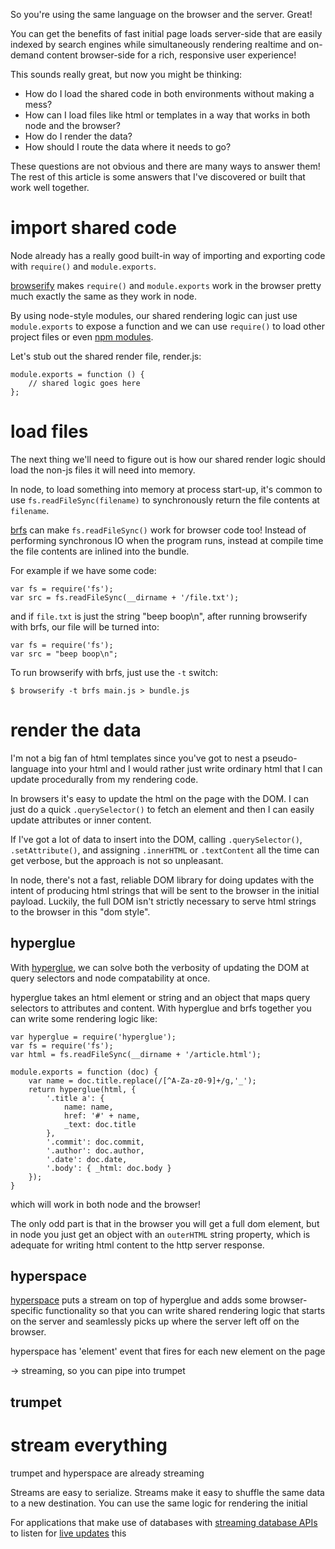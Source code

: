 So you're using the same language on the browser and the server. Great!

You can get the benefits of fast initial page loads server-side that are easily
indexed by search engines while simultaneously rendering realtime and on-demand
content browser-side for a rich, responsive user experience!

This sounds really great, but now you might be thinking:

* How do I load the shared code in both environments without making a mess?
* How can I load files like html or templates in a way that works in both node
and the browser?
* How do I render the data?
* How should I route the data where it needs to go?

These questions are not obvious and there are many ways to answer them!
The rest of this article is some answers that I've discovered or built that work
well together.

# import shared code

Node already has a really good built-in way of importing and exporting code with
`require()` and `module.exports`.

[browserify](http://browserify.org) makes `require()` and `module.exports` work
in the browser pretty much exactly the same as they work in node.

By using node-style modules, our shared rendering logic can just use
`module.exports` to expose a function and we can use `require()` to load other
project files or even [npm modules](https://npmjs.org).

Let's stub out the shared render file, render.js:

```
module.exports = function () {
    // shared logic goes here
};
```

# load files

The next thing we'll need to figure out is how our shared render logic should
load the non-js files it will need into memory.

In node, to load something into memory at process start-up, it's common to use
`fs.readFileSync(filename)` to synchronously return the file contents at
`filename`.

[brfs](https://github.com/substack/brfs) can make `fs.readFileSync()` work for
browser code too! Instead of performing synchronous IO when the program runs,
instead at compile time the file contents are inlined into the bundle.

For example if we have some code:

```
var fs = require('fs');
var src = fs.readFileSync(__dirname + '/file.txt');
```

and if `file.txt` is just the string "beep boop\n", after running browserify
with brfs, our file will be turned into:

```
var fs = require('fs');
var src = "beep boop\n";
```

To run browserify with brfs, just use the `-t` switch:

```
$ browserify -t brfs main.js > bundle.js
```

# render the data

I'm not a big fan of html templates since you've got to nest a pseudo-language
into your html and I would rather just write ordinary html that I can update
procedurally from my rendering code.

In browsers it's easy to update the html on the page with the DOM. I can just do
a quick `.querySelector()` to fetch an element and then I can easily update
attributes or inner content.

If I've got a lot of data to insert into the DOM, calling `.querySelector()`,
`.setAttribute()`, and assigning `.innerHTML` or `.textContent` all the time can
get verbose, but the approach is not so unpleasant.

In node, there's not a fast, reliable DOM library for doing updates with the
intent of producing html strings that will be sent to the browser in the initial
payload. Luckily, the full DOM isn't strictly necessary to serve html strings to
the browser in this "dom style".

## hyperglue

With [hyperglue](https://github.com/substack/hyperglue), we can solve both the
verbosity of updating the DOM at query selectors and node compatability at
once.

hyperglue takes an html element or string and an object that maps query
selectors to attributes and content. With hyperglue and brfs together you can
write some rendering logic like:

```
var hyperglue = require('hyperglue');
var fs = require('fs');
var html = fs.readFileSync(__dirname + '/article.html');

module.exports = function (doc) {
    var name = doc.title.replace(/[^A-Za-z0-9]+/g,'_');
    return hyperglue(html, {
        '.title a': {
            name: name,
            href: '#' + name,
            _text: doc.title
        },
        '.commit': doc.commit,
        '.author': doc.author,
        '.date': doc.date,
        '.body': { _html: doc.body }
    });
}
```

which will work in both node and the browser!

The only odd part is that in the browser you will get a full dom element, but in
node you just get an object with an `outerHTML` string property, which is
adequate for writing html content to the http server response. 

## hyperspace

[hyperspace](https://github.com/substack/hyperspace) puts a stream on top of
hyperglue and adds some browser-specific functionality so that you can write
shared rendering logic that starts on the server and seamlessly picks up where
the server left off on the browser.




hyperspace has 'element' event that fires for each new element on the page



-> streaming, so you can pipe into trumpet


## trumpet

# stream everything

trumpet and hyperspace are already streaming

Streams are easy to serialize.
Streams make it easy to shuffle the same data to a new destination.
You can use the same logic for rendering the initial 



For applications that make use of databases with
[streaming database APIs](https://github.com/dominictarr/level-live-stream)
to listen for [live updates](http://guide.couchdb.org/draft/notifications.html)
this 

